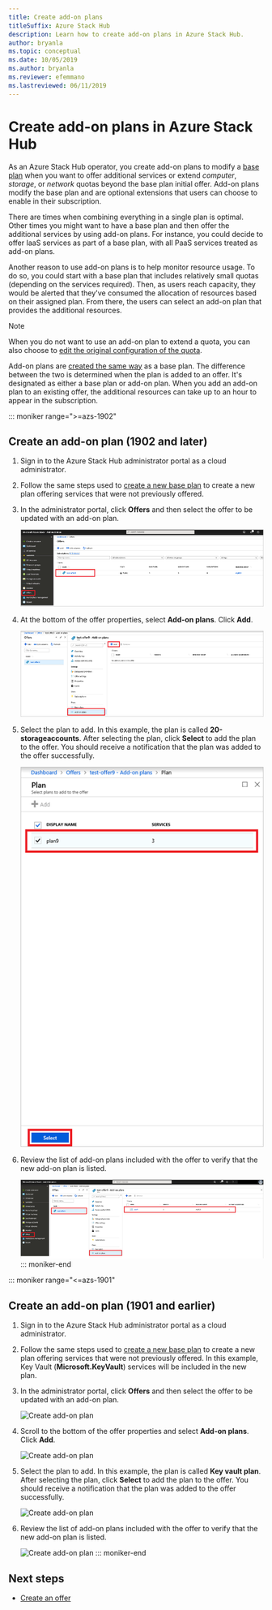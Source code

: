 ```yaml
---
title: Create add-on plans
titleSuffix: Azure Stack Hub 
description: Learn how to create add-on plans in Azure Stack Hub. 
author: bryanla
ms.topic: conceptual
ms.date: 10/05/2019
ms.author: bryanla
ms.reviewer: efemmano
ms.lastreviewed: 06/11/2019
---
```


# Create add-on plans in Azure Stack Hub

As an Azure Stack Hub operator, you create add-on plans to modify a [base plan](azure-stack-create-plan.md) when you want to offer additional services or extend *computer*, *storage*, or *network* quotas beyond the base plan initial offer. Add-on plans modify the base plan and are optional extensions that users can choose to enable in their subscription.

There are times when combining everything in a single plan is optimal. Other times you might want to have a base plan and then offer the additional services by using add-on plans. For instance, you could decide to offer IaaS services as part of a base plan, with all PaaS services treated as add-on plans.

Another reason to use add-on plans is to help monitor resource usage. To do so, you could start with a base plan that includes relatively small quotas (depending on the services required). Then, as users reach capacity, they would be alerted that they've consumed the allocation of resources based on their assigned plan. From there, the users can select an add-on plan that provides the additional resources.

> [!NOTE]
> When you do not want to use an add-on plan to extend a quota, you can also choose to [edit the original configuration of the quota](azure-stack-quota-types.md#edit-a-quota).

Add-on plans are [created the same way](azure-stack-create-plan.md) as a base plan. The difference between the two is determined when the plan is added to an offer. It's designated as either a base plan or add-on plan. When you add an add-on plan to an existing offer, the additional resources can take up to an hour to appear in the subscription.

::: moniker range=">=azs-1902"
## Create an add-on plan (1902 and later)

1. Sign in to the Azure Stack Hub administrator portal as a cloud administrator.
2. Follow the same steps used to [create a new base plan](azure-stack-create-plan.md) to create a new plan offering services that were not previously offered.
3. In the administrator portal, click **Offers** and then select the offer to be updated with an add-on plan.

   ![Create add-on plan](media/create-add-on-plan/add-on1.png)

4. At the bottom of the offer properties, select **Add-on plans**. Click **Add**.

    ![Create add-on plan](media/create-add-on-plan/add-on2.png)

5. Select the plan to add. In this example, the plan is called **20-storageaccounts**. After selecting the plan, click **Select** to add the plan to the offer. You should receive a notification that the plan was added to the offer successfully.

    ![Create add-on plan](media/create-add-on-plan/add-on3.png)

6. Review the list of add-on plans included with the offer to verify that the new add-on plan is listed.

    [![Create add-on plan](media/create-add-on-plan/add-on4.png "Create add-on plan")](media/create-add-on-plan/add-on4lg.png#lightbox)
::: moniker-end

::: moniker range="<=azs-1901"
## Create an add-on plan (1901 and earlier)

1. Sign in to the Azure Stack Hub administrator portal as a cloud administrator.
2. Follow the same steps used to [create a new base plan](azure-stack-create-plan.md) to create a new plan offering services that were not previously offered. In this example, Key Vault (**Microsoft.KeyVault**) services will be included in the new plan.
3. In the administrator portal, click **Offers** and then select the offer to be updated with an add-on plan.

   ![Create add-on plan](media/create-add-on-plan/1.PNG)

4. Scroll to the bottom of the offer properties and select **Add-on plans**. Click **Add**.

    ![Create add-on plan](media/create-add-on-plan/2.PNG)

5. Select the plan to add. In this example, the plan is called **Key vault plan**. After selecting the plan, click **Select** to add the plan to the offer. You should receive a notification that the plan was added to the offer successfully.

    ![Create add-on plan](media/create-add-on-plan/3.PNG)

6. Review the list of add-on plans included with the offer to verify that the new add-on plan is listed.

    ![Create add-on plan](media/create-add-on-plan/4.PNG)
::: moniker-end

## Next steps

* [Create an offer](azure-stack-create-offer.md)

